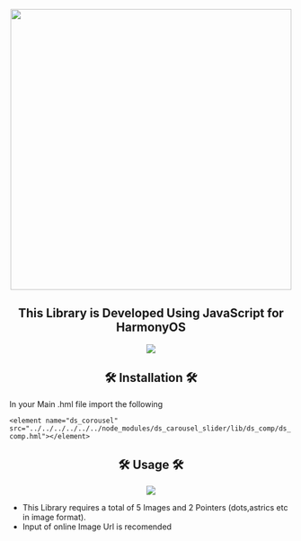 <p align="center">
  <img width="500" src="https://user-images.githubusercontent.com/54733680/147093563-cb2229c5-4509-4c07-8b60-1668bd87c4f8.jpg">
</p>
<h2 align=center>This Library is Developed Using JavaScript for HarmonyOS</h2>

<p align="center">
  <img src="https://user-images.githubusercontent.com/54733680/146836618-f51f8e78-1627-48cd-ad13-50bcb2a9bcf6.png">
</p>

<h2 align=center>🛠 Installation 🛠</h2>
In your Main .hml file import the following 
<!--  -->

`<element name="ds_corousel" src="../../../../../../node_modules/ds_carousel_slider/lib/ds_comp/ds_comp.hml"></element>`


<!--  -->
<h2 align=center>🛠 Usage 🛠</h2>
<!--  -->
<p align="center">
  <img src="https://user-images.githubusercontent.com/54733680/146838172-898d35fa-9ed6-4419-b7dd-6f80c29556bf.png">
</p>

* This Library requires a total of 5 Images and 2 Pointers (dots,astrics etc in image format).
* Input of online Image Url is recomended









